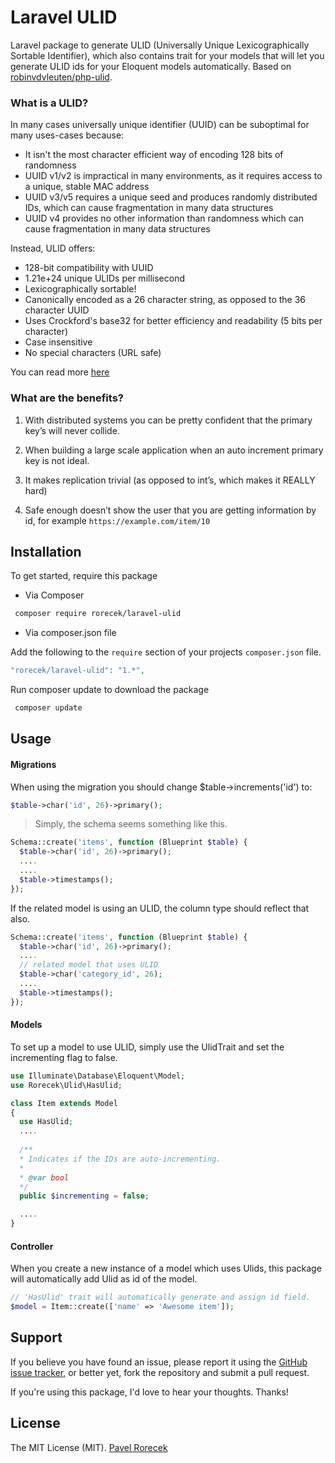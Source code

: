 # Laravel ULID

Laravel package to generate ULID (Universally Unique Lexicographically Sortable Identifier), which also contains trait for your models that will let you generate ULID ids for your Eloquent models automatically. Based on [robinvdvleuten/php-ulid](https://github.com/robinvdvleuten/php-ulid).

### What is a ULID?

In many cases universally unique identifier (UUID) can be suboptimal for many uses-cases because:

* It isn't the most character efficient way of encoding 128 bits of randomness
* UUID v1/v2 is impractical in many environments, as it requires access to a unique, stable MAC address
* UUID v3/v5 requires a unique seed and produces randomly distributed IDs, which can cause fragmentation in many data structures
* UUID v4 provides no other information than randomness which can cause fragmentation in many data structures

Instead, ULID offers:

* 128-bit compatibility with UUID
* 1.21e+24 unique ULIDs per millisecond
* Lexicographically sortable!
* Canonically encoded as a 26 character string, as opposed to the 36 character UUID
* Uses Crockford's base32 for better efficiency and readability (5 bits per character)
* Case insensitive
* No special characters (URL safe)

You can read more [here](https://github.com/alizain/ulid)

### What are the benefits?

1. With distributed systems you can be pretty confident that the primary key’s will never collide.

2. When building a large scale application when an auto increment primary key is not ideal.

3. It makes replication trivial (as opposed to int’s, which makes it REALLY hard)

4. Safe enough doesn’t show the user that you are getting information by id, for example `https://example.com/item/10`



## Installation

To get started, require this package

- Via Composer

``` bash
 composer require rorecek/laravel-ulid
```

- Via composer.json file

Add the following to the `require` section of your projects `composer.json` file.
``` php
"rorecek/laravel-ulid": "1.*",
```

Run composer update to download the package

``` bash
 composer update
```


## Usage

#### Migrations


When using the migration you should change $table->increments('id') to:

``` php
$table->char('id', 26)->primary();
```

> Simply, the schema seems something like this.

``` php
Schema::create('items', function (Blueprint $table) {
  $table->char('id', 26)->primary();
  ....
  ....
  $table->timestamps();
});
```

If the related model is using an ULID, the column type should reflect that also.

``` php
Schema::create('items', function (Blueprint $table) {
  $table->char('id', 26)->primary();
  ....
  // related model that uses ULID
  $table->char('category_id', 26);
  ....
  $table->timestamps();
});
```


#### Models

To set up a model to use ULID, simply use the UlidTrait and set the incrementing flag to false.

``` php
use Illuminate\Database\Eloquent\Model;
use Rorecek\Ulid\HasUlid;

class Item extends Model
{
  use HasUlid;
  ....
  
  /**
  * Indicates if the IDs are auto-incrementing.
  *
  * @var bool
  */
  public $incrementing = false;

  ....
}
```

#### Controller

When you create a new instance of a model which uses Ulids, this package will automatically add Ulid as id of the model.

``` php
// 'HasUlid' trait will automatically generate and assign id field.
$model = Item::create(['name' => 'Awesome item']);
```


## Support

If you believe you have found an issue, please report it using the [GitHub issue tracker](https://github.com/rorecek/laravel-ulid/issues), or better yet, fork the repository and submit a pull request.

If you're using this package, I'd love to hear your thoughts. Thanks!


## License

The MIT License (MIT). [Pavel Rorecek](https://laravelist.com)
